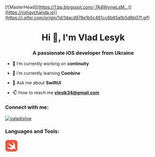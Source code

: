 [![MasterHead][(https://1.bp.blogspot.com/-7A4WynwLsM...)](https://rishavchanda.io)](https://i.gifer.com/origin/1d/1dacd978e1b5c461cc6b65a1b5d8b07f.gif)
<h1 align="center">Hi 👋, I'm Vlad Lesyk</h1>
<h3 align="center">A passionate iOS developer from Ukraine</h3>

- 🔭 I’m currently working on **continuity**

- 🌱 I’m currently learning **Combine**

- 💬 Ask me about **SwiftUI**

- 📫 How to reach me **vlesik34@gmail.com**

<h3 align="left">Connect with me:</h3>
<p align="left">
<a href="https://instagram.com/valadislow" target="blank"><img align="center" src="https://raw.githubusercontent.com/rahuldkjain/github-profile-readme-generator/master/src/images/icons/Social/instagram.svg" alt="valadislow" height="30" width="40" /></a>
</p>

<h3 align="left">Languages and Tools:</h3>
<p align="left"> <a href="https://developer.apple.com/swift/" target="_blank" rel="noreferrer"> <img src="https://raw.githubusercontent.com/devicons/devicon/master/icons/swift/swift-original.svg" alt="swift" width="40" height="40"/> </a> </p>
